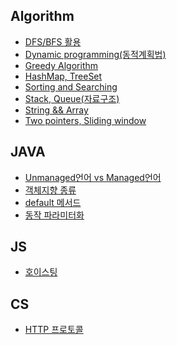 ## Algorithm
- [DFS/BFS 활용](https://github.com/jun111haha/TIL/blob/main/Algorithm/DFS%2C%20BFS%20%ED%99%9C%EC%9A%A9.md) 
- [Dynamic programming(동적계획법)](https://github.com/jun111haha/TIL/blob/main/Algorithm/Dynamic%20programming(%EB%8F%99%EC%A0%81%EA%B3%84%ED%9A%8D%EB%B2%95).md)
- [Greedy Algorithm](https://github.com/jun111haha/TIL/blob/main/Algorithm/Greedy%20Algorithm.md)
- [HashMap, TreeSet](https://github.com/jun111haha/TIL/blob/main/Algorithm/HashMap%2C%20TreeSet%20(%ED%95%B4%EC%89%AC%2C%20%EC%A0%95%EB%A0%AC%EC%A7%80%EC%9B%90%20Set).md)
- [Sorting and Searching](https://github.com/jun111haha/TIL/blob/main/Algorithm/Sorting%20and%20Searching(%EC%A0%95%EB%A0%AC%2C%20%EC%9D%B4%EB%B6%84%EA%B2%80%EC%83%89%EA%B3%BC%20%EA%B2%B0%EC%A0%95%EC%95%8C%EA%B3%A0%EB%A6%AC%EC%A6%98).md)
- [Stack, Queue(자료구조)](https://github.com/jun111haha/TIL/blob/main/Algorithm/Stack%2C%20Queue(%EC%9E%90%EB%A3%8C%EA%B5%AC%EC%A1%B0).md)
- [String && Array](https://github.com/jun111haha/TIL/blob/main/Algorithm/String%20%26%26%20Array.md)
- [Two pointers, Sliding window](https://github.com/jun111haha/TIL/blob/main/Algorithm/Two%20pointers%2C%20Sliding%20window.md)

## JAVA
- [Unmanaged언어 vs Managed언어](https://github.com/jun111haha/TIL/blob/main/JAVA/1.%20Unmanaged%EC%96%B8%EC%96%B4%20vs%20Managed%EC%96%B8%EC%96%B4.md)
- [객체지향 종류](https://github.com/jun111haha/TIL/blob/main/JAVA/2.%20%EA%B0%9D%EC%B2%B4%EC%A7%80%ED%96%A5%20%EC%A2%85%EB%A5%98.md)
- [default 메서드](https://github.com/jun111haha/TIL/blob/main/JAVA/3.%20default%20%EB%A9%94%EC%84%9C%EB%93%9C.md)
- [동작 파라미터화](https://github.com/jun111haha/TIL/blob/main/JAVA/%EB%8F%99%EC%9E%91%20%ED%8C%8C%EB%9D%BC%EB%AF%B8%ED%84%B0%ED%99%94(Behavior%20Parameterization).md)

## JS
- [호이스팅](https://github.com/jun111haha/TIL/blob/main/JavaScript/%ED%98%B8%EC%9D%B4%EC%8A%A4%ED%8C%85.md)

## CS
- [HTTP 프로토콜](https://github.com/jun111haha/TIL/blob/main/CS/HTTP%20%ED%94%84%EB%A1%9C%ED%86%A0%EC%BD%9C.md)
